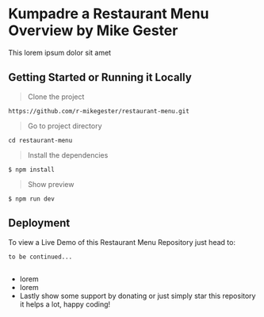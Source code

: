 # Kumpadre a Restaurant Menu Overview by Mike Gester

This lorem ipsum dolor sit amet

## Getting Started or Running it Locally
 > Clone the project
```
https://github.com/r-mikegester/restaurant-menu.git
```
 > Go to project directory
```
cd restaurant-menu
```
 > Install the dependencies
```npm
$ npm install
```
 > Show preview 
```
$ npm run dev
```
## Deployment
To view a Live Demo of this Restaurant Menu Repository just head to:
```
to be continued...
```
##
- lorem
- lorem
- Lastly show some support by donating or just simply star this repository it helps a lot, happy coding!

